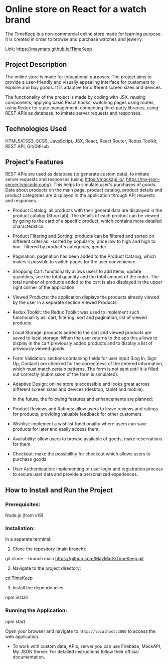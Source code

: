 # Online store on React for a watch brand

The TimeKeep is a non-commercial online store made for learning purpose. It is created in order to browse and purchase watches and jewelry.

Link: https://maymars.github.io/TimeKeep

## Project Description

The online store is made for educational purposes.
The project aims to provide a user-friendly and visually appealing interface for customers to explore and buy goods.
It is adaptive for different screen sizes and devices.

The functionality of the project is made by coding with JSX, reusing components,  applying basic React hooks, switching pages using routes, using Redux for state management, connecting third-party libraries, using REST APIs as database, to imitate server requests and responses.

## Technologies Used

HTML5/CSS3, SCSS, JavaScript, JSX, React, React Router, Redux Toolkit, REST API, Git/GitHub

## Project's Features

REST APIs are used as database (to generate custom data), to imitate server requests and responses (using https://mockapi.io/, https://my-json-server.typicode.com/).
This helps to simulate user's purchases of goods.
Data about products on the main page, product catalog, product details and product categories are displayed in the application through API requests and responses.

- Product Catalog: all products with their general data are displayed in the product catalog (Shop tab).
The details of each product can be viewed by going to the card of a specific product, which contains more detailed characteristics.

- Product Filtering and Sorting: products can be filtered and sorted on different criterias:
  -sorted by popularity, price low to high and high to low.
  -filtered by product's categories, gender. 

- Pagination: pagination has been added to the Product Catalog, which makes it possible to switch pages for the user convenience.

- Shopping Cart: functionality allows users to add items, update quantities, see the total quantity and the total amount of the order. 
The total number of products added to the cart is also displayed in the upper right corner of the application. 

- Viewed Products: the application displays the products already viewed by the user in a separate section Viewed Products. 

- Redux Toolkit: the Redux Toolkit was used to implement such functionallity as: cart, filtering, sort and pagination, list of viewed products.

- Local Storage: products added to the cart and viewed products are saved to local storage.
When the user returns to the app this allows to display in the cart previously added products and to display a list of previously viewed goods.

- Form Validation: sections containing fields for user input (Log In, Sign Up, Contact) are checked for the correctness of the entered information, which must match certain patterns. The form is not sent until it is filled out correctly (submission of the form is simulated).

- Adaptive Design: online store is accessible and looks great across different screen sizes and devices (desktop, tablet and mobile).

   In the future, the following features and enhancements are planned:

- Product Reviews and Ratings: allow users to leave reviews and ratings for products, providing valuable feedback for other customers.

- Wishlist: implement a wishlist functionality where users can save products for later and easily access them.

- Availability: allow users to browse available of goods, make reservations for them.

- Checkout: make the possibillity for checkout which allows users to purchase goods.

- User Authentication: implementing of user login and registration process to secure user data and provide a personalized experiences. 

## How to Install and Run the Project

### Prerequisites:
Node.js (from v18)

### Installation:

In a separate terminal:

1. Clone the repository (main branch):

git clone --branch main https://github.com/MayMarS/TimeKeep.git

2. Navigate to the project directory:

cd TimeKeep

3. Install the dependencies:

npm install

### Running the Application:

npm start

Open your browser and navigate to `http://localhost:3000` to access the web application.

* To work with custom data, APIs, server you can use Firebase, MockAPI, My JSON Server. For detailed instructions follow their official documentation.
